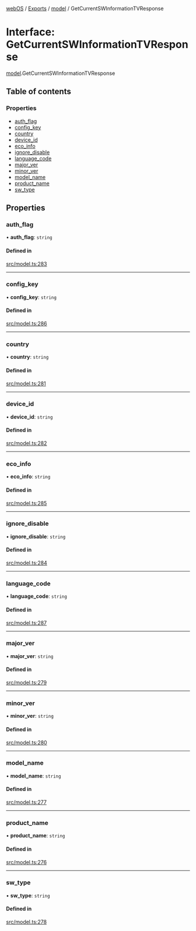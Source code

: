 [webOS](../README.md) / [Exports](../modules.md) / [model](../modules/model.md) / GetCurrentSWInformationTVResponse

# Interface: GetCurrentSWInformationTVResponse

[model](../modules/model.md).GetCurrentSWInformationTVResponse

## Table of contents

### Properties

- [auth\_flag](model.GetCurrentSWInformationTVResponse.md#auth_flag)
- [config\_key](model.GetCurrentSWInformationTVResponse.md#config_key)
- [country](model.GetCurrentSWInformationTVResponse.md#country)
- [device\_id](model.GetCurrentSWInformationTVResponse.md#device_id)
- [eco\_info](model.GetCurrentSWInformationTVResponse.md#eco_info)
- [ignore\_disable](model.GetCurrentSWInformationTVResponse.md#ignore_disable)
- [language\_code](model.GetCurrentSWInformationTVResponse.md#language_code)
- [major\_ver](model.GetCurrentSWInformationTVResponse.md#major_ver)
- [minor\_ver](model.GetCurrentSWInformationTVResponse.md#minor_ver)
- [model\_name](model.GetCurrentSWInformationTVResponse.md#model_name)
- [product\_name](model.GetCurrentSWInformationTVResponse.md#product_name)
- [sw\_type](model.GetCurrentSWInformationTVResponse.md#sw_type)

## Properties

### auth\_flag

• **auth\_flag**: `string`

#### Defined in

[src/model.ts:283](https://github.com/Dabolus/webos-tv/blob/5769651/src/model.ts#L283)

___

### config\_key

• **config\_key**: `string`

#### Defined in

[src/model.ts:286](https://github.com/Dabolus/webos-tv/blob/5769651/src/model.ts#L286)

___

### country

• **country**: `string`

#### Defined in

[src/model.ts:281](https://github.com/Dabolus/webos-tv/blob/5769651/src/model.ts#L281)

___

### device\_id

• **device\_id**: `string`

#### Defined in

[src/model.ts:282](https://github.com/Dabolus/webos-tv/blob/5769651/src/model.ts#L282)

___

### eco\_info

• **eco\_info**: `string`

#### Defined in

[src/model.ts:285](https://github.com/Dabolus/webos-tv/blob/5769651/src/model.ts#L285)

___

### ignore\_disable

• **ignore\_disable**: `string`

#### Defined in

[src/model.ts:284](https://github.com/Dabolus/webos-tv/blob/5769651/src/model.ts#L284)

___

### language\_code

• **language\_code**: `string`

#### Defined in

[src/model.ts:287](https://github.com/Dabolus/webos-tv/blob/5769651/src/model.ts#L287)

___

### major\_ver

• **major\_ver**: `string`

#### Defined in

[src/model.ts:279](https://github.com/Dabolus/webos-tv/blob/5769651/src/model.ts#L279)

___

### minor\_ver

• **minor\_ver**: `string`

#### Defined in

[src/model.ts:280](https://github.com/Dabolus/webos-tv/blob/5769651/src/model.ts#L280)

___

### model\_name

• **model\_name**: `string`

#### Defined in

[src/model.ts:277](https://github.com/Dabolus/webos-tv/blob/5769651/src/model.ts#L277)

___

### product\_name

• **product\_name**: `string`

#### Defined in

[src/model.ts:276](https://github.com/Dabolus/webos-tv/blob/5769651/src/model.ts#L276)

___

### sw\_type

• **sw\_type**: `string`

#### Defined in

[src/model.ts:278](https://github.com/Dabolus/webos-tv/blob/5769651/src/model.ts#L278)
